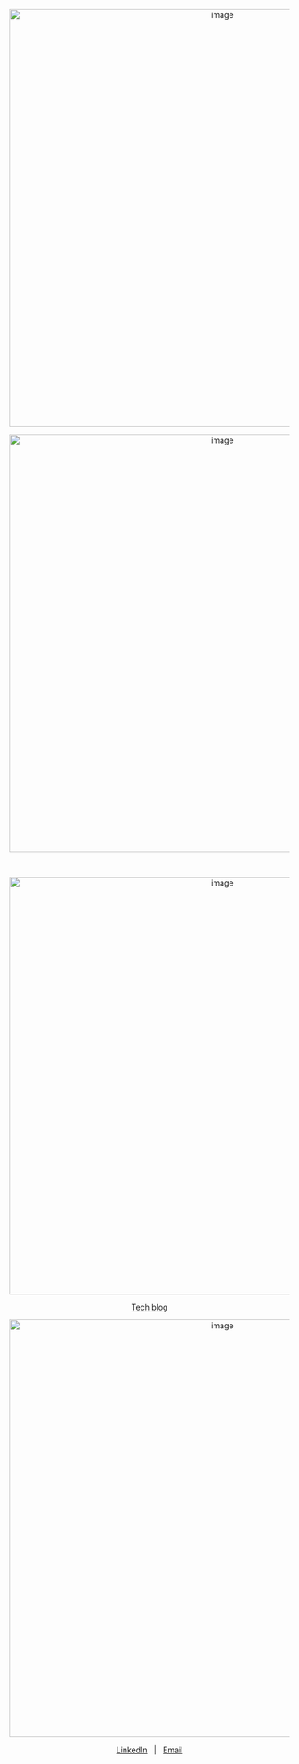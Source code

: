 
<p align="center">
  <img src="https://github.com/AveryCS/AveryCS/assets/97619724/3a951d46-0cb2-4d80-a0f2-ef60215fe567" alt="image" width="750">
</p>






<p align="center">
  <img src="https://github.com/AveryCS/AveryCS/assets/97619724/c4aba9d2-96de-4ad5-8dfc-662e480d782a" alt="image" width="750">
</p>

<br>
<p align="center">
  <img src="https://github.com/AveryCS/AveryCS/assets/97619724/2f137ad6-5675-4fe4-8ae8-dab754b4db1a" alt="image" width="750">
<p align="center">
  <a href="https://medium.com/@averydcs">Tech blog</a>
</p>







<p align="center">
  <img src="https://github.com/AveryCS/AveryCS/assets/97619724/c63d3186-278e-440e-9ca8-369451856a7a" alt="image" width="750">
<p align="center">
  <a href="https://www.linkedin.com/in/averycs">LinkedIn</a>
  &nbsp; | &nbsp;
  <a href="mailto:Averydcs@gmail.com">Email</a>
</p>

















<!--
**AveryCS/AveryCS** is a ✨ _special_ ✨ repository because its `README.md` (this file) appears on your GitHub profile.
[![GitHub Streak](https://github-readme-streak-stats.herokuapp.com/?user=AveryCS)](https://git.io/streak-stats)


[![Top Langs](https://github-readme-stats.vercel.app/api/top-langs/?username=AveryCS)](https://github.com/AveryCS/github-readme-stats)

[![Top Langs](https://github-readme-stats.vercel.app/api/top-langs/?username=AveryCS&layout=donut)](https://github.com/AveryCS/github-readme-stats)

![LeetCode Card](https://leetcode-card.vercel.app/api?username=AveryCS&style=dark)


Here are some ideas to get you started:

- 🔭 I’m currently working on ...
- 🌱 I’m currently learning ...
- 👯 I’m looking to collaborate on ...
- 🤔 I’m looking for help with ...
- 💬 Ask me about ...
- 📫 How to reach me: ...
- 😄 Pronouns: ...
- ⚡ Fun fact: ...
-->



